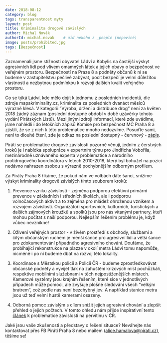 ```yaml
---
date: 2018-08-12
category: blog
tags: transparentnost myty 
layout: post
title: Kriminalita drogově závislých
author: Michal Novák
authorId: michal.novak    # uid nekoho z _people (nepoviné)
image: posts/prohibited.jpg
tags: [Bezpečnost]
---
```



Zaznamenali jsme stížnosti obyvatel Ládví a Kobylis na častější výskyt agresivních lidí pod vlivem omamných látek a jejich obavy o bezpečnost ve veřejném prostoru. Bezpečností na Praze 8 a podněty občanů k ní se budeme v zastupitelstvu pečlivě zabývat, pocit bezpečí je velmi důležitou vlastností a nezbytnou podmínkou k rozvoji dalších kvalit veřejného prostoru.

Co se týká Ládví, kde mělo dojít k jednomu z posledních incidentů, dle zdroje mapakriminality.cz, kriminalita za posledních dvanáct měsíců výrazně klesá. V kategorii ”Výroba, držení a distribuce drog” není za květen 2018 žádný záznam (poslední dostupné období v době uzávěrky tohoto vydání Pirátských Listů). Mezi jinými zdroji informací, které zde uvádíme, jsme nahlédli i do letošních zápisů Komise pro bezpečnost MČ Praha 8 a zjistili, že se z nich k této problematice mnoho nedozvíme. Posuďte sami, není to dlouhé čtení, zde je odkaz na poslední dostupný - červnový - [zápis](https://www.praha8.cz/file/KMY/KPB-21-06-2018-zapis.pdf).

Piráti se problematice drogové závislosti pozorně věnují, jedním z čerstvých kroků je i nabídka spolupráce v expertním týmu pro Jindřicha Vobořila, mezinárodně uznávaného experta v problematice a národního protidrogového koordinátora v letech 2010-2018, který byl bohužel na pozici nedávno nahrazen osobou s výrazně pochybnějším odborným profilem.

Za Piráty Praha 8 říkáme, že pokud nám ve volbách dáte šanci, snížíme výskyt kriminality drogově závislých tímto souborem kroků:

1. Prevence vzniku závislosti - zejména podporou efektivní primární prevence v základních i středních školách, ale i podporou volnočasových aktivit a to zejména pro mládež ohroženou vznikem a rozvojem závislosti. Organizátoři sportovních, kulturních, turistických a dalších zájmových kroužků a spolků jsou pro nás vítanými partnery, kteří mohou počítat s naší podporou. Nejlepším řešením problému je, když vůbec nevznikne!

2. Oživení veřejných prostor - v živém prostředí s obchody, službami a čilým občanským ruchem je menší šance pro agresivní lidi a větší šance pro zdokumentování případného agresivního chování. Doufáme, že probíhající rekonstrukce na plazze v okolí metra Ládví tomu napomůže, nicméně i po ní budeme dbát na rozvoj této lokality.

3. Koordinace s Městskou policií a Policií ČR - budeme zprostředkovávat občanské podněty a vyvíjet tlak na zahuštění krizových míst pochůzkáři, respektive mobilními služebnami v těch nejpostiženějších místech. Kamerové systémy jsou krajním řešením, které sice v jednotlivých případech může pomoci, ale zvyšuje plošné sledování všech “velkým bratrem”, což podle nás není bezchybný jev. A například stanice metra jsou už teď velmi hustě kamerami osazeny.

4. Odborná pomoc závislým s cílem snížit jejich agresivní chování a zlepšit přehled o jejich počtech. V tomto ohledu nám přijde inspirativní tento 
[článek](https://www.novinky.cz/domaci/466906-cesko-je-pervitinova-velmoc-lecba-narkomanu-ale-kulha.html)
 k problematice závislosti na pervitinu v ČR.

Jaké jsou vaše zkušenosti a představy o řešení situace? Neváhejte nás kontaktovat přes FB Piráti Praha 8 nebo mailem (alice.hamalova@pirati.cz), těšíme se!

